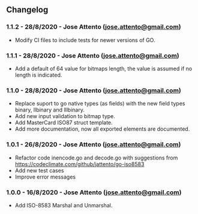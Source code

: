 ## Changelog

### 1.1.2 - 28/8/2020 - Jose Attento (jose.attento@gmail.com)
- Modify CI files to include tests for newer versions of GO.

### 1.1.1 - 28/8/2020 - Jose Attento (jose.attento@gmail.com)
- Add a default of 64 value for bitmaps length, the value is assumed if no length is indicated.

### 1.1.0 - 28/8/2020 - Jose Attento (jose.attento@gmail.com)
- Replace suport to go native types (as fields) with the new field types binary, llbinary and lllbinary.
- Add new input validation to bitmap type.
- Add MasterCard ISO87 struct template.
- Add more documentation, now all exported elements are documented.

### 1.0.1 - 26/8/2020 - Jose Attento (jose.attento@gmail.com)
- Refactor code inencode.go and decode.go with suggestions from https://codeclimate.com/github/jattento/go-iso8583
- Add new test cases
- Improve error messages

### 1.0.0 - 16/8/2020 - Jose Attento (jose.attento@gmail.com)
- Add ISO-8583 Marshal and Unmarshal.
